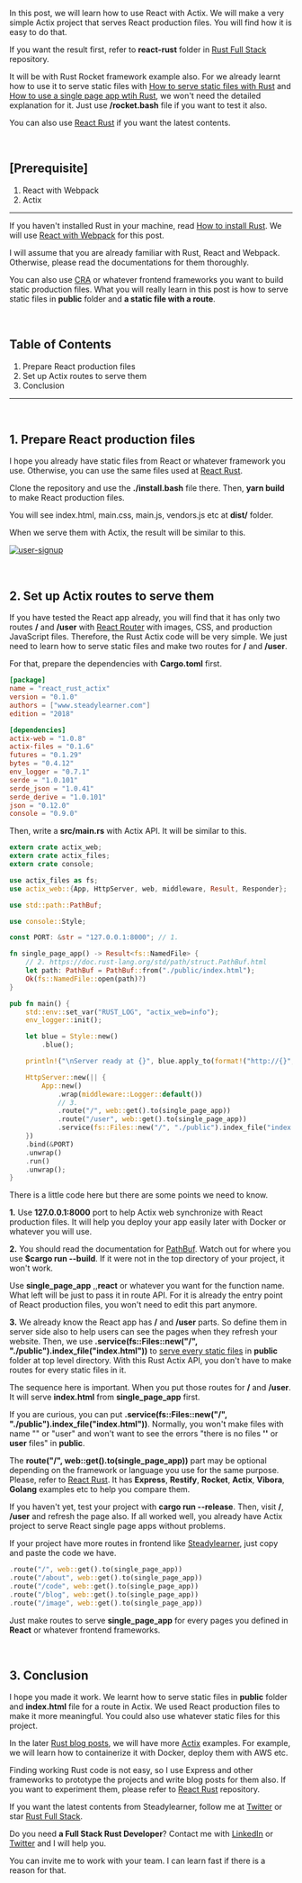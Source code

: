 <!--
    Post{
        subtitle: "Learn how to serve static files with Rust Actix."
        image: "posts/web/react-actix.png",
        image_decription: "Image by Steadylearner",
        tags: "How React Actix Rust",
    }
-->

<!-- Link -->

[Steadylearner]: https://www.steadylearner.com
[Rust Website]: https://www.rust-lang.org/

[Rust Rocket]: https://rocket.rs/
[Rocket Getting Started]: https://rocket.rs/v0.4/guide/getting-started
[Rocket JSON Example]: https://github.com/SergioBenitez/Rocket/tree/master/examples/json
[Redirect]: https://api.rocket.rs/v0.4/rocket/response/struct.Redirect.html
[Tera]: https://tera.netlify.com/
[Rocket Tera example]: https://github.com/SergioBenitez/Rocket/tree/master/examples/tera_templates

[CORS]: https://developer.mozilla.org/en-US/docs/Web/HTTP/Access_control_CORS
[OPTIONS]: https://developer.mozilla.org/en-US/docs/Web/HTTP/Methods/OPTIONS
[Rocket CORS]: https://github.com/lawliet89/rocket_cors
[Rocket CORS examples]: https://github.com/lawliet89/rocket_cors/tree/master/examples
[Rocket CORS fairing example]: https://github.com/lawliet89/rocket_cors/blob/master/examples/fairing.rs
[Rocket CORS fairng test example]: https://github.com/lawliet89/rocket_cors/blob/master/tests/fairing.rs

[Rust Yew Examples]: https://github.com/yewstack/yew/tree/master/examples

[hyper]: https://github.com/hyperium/hyper

[Rust Dotenv]: https://crates.io/crates/dotenv
[Reqwest]: https://docs.rs/reqwest/0.9.18/reqwest/

[stdweb]: https://github.com/koute/stdweb

[YouTube API]: https://developers.google.com/youtube/v3/getting-started#before-you-start
[How to use YouTube API for developers]: https://www.google.com/search?q=how+to+use+youtube+api+for+developers

[Rust Full Stack]: https://github.com/steadylearner/Rust-Full-Stack
[JSON Webservice]: https://github.com/steadylearner/Rust-Full-Stack/tree/master/before/JSON_Webservice

[Rust Blog Example]: https://github.com/steadylearner/Rust-Full-Stack/tree/master/web/before/rust_blog

[CRA]: https://github.com/facebook/create-react-app

[protocol buffers]: https://developers.google.com/protocol-buffers/docs/overview
[Tonic]: https://github.com/hyperium/tonic
[Rust Postgresql]: https://github.com/sfackler/rust-postgres
[Rust Postgresql query]: https://docs.rs/postgres/0.15.2/postgres/struct.Connection.html#method.query
[Rust Postgresql execute]: https://docs.rs/postgres/0.15.2/postgres/struct.Connection.html#method.execute
[Tonic CRUD Example by Steadylearner]: https://github.com/steadylearner/Rust-Full-Stack/blob/master/grpc/user/proto/user/user.proto
[Official Tonic Guide]: https://github.com/hyperium/tonic/blob/master/tonic-examples/helloworld-tutorial.md
[gRPC Client]: https://github.com/uw-labs/bloomrpc

[How to install Postgresql]: https://www.digitalocean.com/community/tutorials/how-to-install-and-use-postgresql-on-ubuntu-18-04

[tonic-build]: https://github.com/hyperium/tonic/blob/master/tonic-build/README.md

[Rust uuid]: https://crates.io/crates/uuid
[chrono]: https://docs.rs/chrono/0.4.9/chrono/

[graphiql]: https://github.com/graphql/graphiql

[React Rust]: https://github.com/steadylearner/React-Rust
[React Router]: https://github.com/ReactTraining/react-router

<!-- / -->

<!-- Steadylearner Post -->

[Rust blog posts]: https://www.steadylearner.com/blog/search/Rust
[How to install Rust]: https://www.steadylearner.com/blog/read/How-to-install-Rust
[Rust Chat App]: https://www.steadylearner.com/blog/read/How-to-start-Rust-Chat-App
[Rust Yew Frontend]: https://github.com/yewstack/yew
[Yew Counter]: https://www.steadylearner.com/yew_counter
[How to use Rust Yew]: https://www.steadylearner.com/blog/read/How-to-use-Rust-Yew
[How to deploy Rust Web App]: https://www.steadylearner.com/blog/read/How-to-deploy-Rust-Web-App
[How to start Rust Chat App]: https://www.steadylearner.com/blog/read/How-to-start-Rust-Chat-App
[Fullstack Rust with Yew]: https://www.steadylearner.com/blog/read/Fullstack-Rust-with-Yew
[How to use NPM packages with Rust Frontend]: https://www.steadylearner.com/blog/read/How-to-use-NPM-packages-with-Rust-Frontend
[How to use markdown with code snippets in Rust Yew Frontend]: https://www.steadylearner.com/blog/read/How-to-use-markdown-with-code-snippets-in-Rust-Yew-Frontend
[How to modulize your Rust Frontend]: https://www.steadylearner.com/blog/read/How-to-modulize-your-Rust-Frontend
[How to write Full Stack Rust Code]: https://www.steadylearner.com/blog/read/How-to-write-Full-Stack-Rust-code
[How to use a modal in Rust]: https://www.steadylearner.com/blog/read/How-to-use-a-modal-in-Rust
[How to use routers in Rust Frontend]: https://www.steadylearner.com/blog/read/How-to-use-routers-in-Rust-Frontend
[How to serve static files with Rust]: https://www.steadylearner.com/blog/read/How-to-serve-static-files-with-Rust
[How to use a single page app wtih Rust]: https://www.steadylearner.com/blog/read/How-to-use-a-single-page-app-with-Rust
[How to use Rust Tera for undefined paths]: https://www.steadylearner.com/blog/read/How-to-use-Rust-Tera-for-undefined-paths
[How to make JSON Webservice with Rust and YouTube API]: https://www.steadylearner.com/blog/read/How-to-make-JSON-Webservice-with-Rust-and-YouTube-API
[How to use CORS and OPTIONS HTTP request with Rust Rocket]: https://www.steadylearner.com/blog/read/How-to-use-CORS-and-OPTIONS-HTTP-request-with-Rust-Rocket
[How to render a YouTube vlog with Rust Yew fetch API]: https://www.steadylearner.com/blog/read/How-to-render-a-YouTube-vlog-with-Rust-Yew-fetch-API

[How to use Python in JavaScript]: https://www.steadylearner.com/blog/read/How-to-use-Python-in-JavaScript
[How to use React Spring to animate your message]: https://medium.com/@steadylearner/how-to-use-react-spring-to-animate-your-message-2bd2a7e62a5a

[How to use Webpack with React]: https://www.steadylearner.com/blog/read/How-to-use-Webpack-with-React
[Actix]: https://github.com/actix/actix-web

<!-- / -->

<!-- Steadylearner Twitter and LinkedIn  -->

[Twitter]: https://twitter.com/steadylearner_p
[LinkedIn]: https://www.linkedin.com/in/steady-learner-3151b7164/

<!--  -->

In this post, we will learn how to use React with Actix. We will make a very simple Actix project that serves React production files. You will find how it is easy to do that.

If you want the result first, refer to **react-rust** folder in [Rust Full Stack] repository.

It will be with Rust Rocket framework example also. For we already learnt how to use it to serve static files with [How to serve static files with Rust] and [How to use a single page app wtih Rust], we won't need the detailed explanation for it. Just use **/rocket.bash** file if you want to test it also.

You can also use [React Rust] if you want the latest contents.

<br />

<h2 class="red-white">[Prerequisite]</h2>

1. React with Webpack
2. Actix

---

If you haven't installed Rust in your machine, read [How to install Rust]. We will use [React with Webpack][How to use Webpack with React] for this post.

I will assume that you are already familiar with Rust, React and Webpack. Otherwise, please read the documentations for them thoroughly.

You can also use [CRA] or whatever frontend frameworks you want to build static production files. What you will really learn in this post is how to serve static files in **public** folder and **a static file with a route**.

<br />

<h2 class="blue">Table of Contents</h2>

1. Prepare React production files
2. Set up Actix routes to serve them
3. Conclusion

---

<br />

## 1. Prepare React production files

I hope you already have static files from React or whatever framework you use. Otherwise, you can use the same files used at  [React Rust].

Clone the repository and use the **./install.bash** file there. Then, **yarn build** to make React production files.

You will see index.html, main.css, main.js, vendors.js etc at **dist/** folder.

When we serve them with Actix, the result will be similar to this.

[![user-signup](https://www.steadylearner.com/static/images//post/React/user-signup.png)][React Rust]

<br />

## 2. Set up Actix routes to serve them

If you have tested the React app already, you will find that it has only two routes **/** and **/user** with [React Router] with images, CSS, and production JavaScript files. Therefore, the Rust Actix code will be very simple. We just need to learn how to serve static files and make two routes for **/** and **/user**.

For that, prepare the dependencies with **Cargo.toml** first.

```toml
[package]
name = "react_rust_actix"
version = "0.1.0"
authors = ["www.steadylearner.com"]
edition = "2018"

[dependencies]
actix-web = "1.0.8"
actix-files = "0.1.6"
futures = "0.1.29"
bytes = "0.4.12"
env_logger = "0.7.1"
serde = "1.0.101"
serde_json = "1.0.41"
serde_derive = "1.0.101"
json = "0.12.0"
console = "0.9.0"
```

Then, write a **src/main.rs** with Actix API. It will be similar to this.

```rust
extern crate actix_web;
extern crate actix_files;
extern crate console;

use actix_files as fs;
use actix_web::{App, HttpServer, web, middleware, Result, Responder};

use std::path::PathBuf;

use console::Style;

const PORT: &str = "127.0.0.1:8000"; // 1.

fn single_page_app() -> Result<fs::NamedFile> {
    // 2. https://doc.rust-lang.org/std/path/struct.PathBuf.html
    let path: PathBuf = PathBuf::from("./public/index.html");
    Ok(fs::NamedFile::open(path)?)
}

pub fn main() {
    std::env::set_var("RUST_LOG", "actix_web=info");
    env_logger::init();

    let blue = Style::new()
        .blue();

    println!("\nServer ready at {}", blue.apply_to(format!("http://{}", PORT)));

    HttpServer::new(|| {
        App::new()
            .wrap(middleware::Logger::default())
            // 3.
            .route("/", web::get().to(single_page_app))
            .route("/user", web::get().to(single_page_app))
            .service(fs::Files::new("/", "./public").index_file("index.html"))
    })
    .bind(&PORT)
    .unwrap()
    .run()
    .unwrap();
}
```

There is a little code here but there are some points we need to know.

**1.** Use **127.0.0.1:8000** port to help Actix web synchronize with React production files. It will help you deploy your app easily later with Docker or whatever you will use.

**2.** You should read the documentation for [PathBuf](https://doc.rust-lang.org/std/path/struct.PathBuf.html). Watch out for where you use **$cargo run --build**. If it were not in the top directory of your project, it won't work.

Use **single_page_app** ,,**react** or whatever you want for the function name. What left will be just to pass it in route API. For it is already the entry point of React production files, you won't need to edit this part anymore.

**3.** We already know the React app has **/** and **/user** parts. So define them in server side also to help users can see the pages when they refresh your website. Then, we use **.service(fs::Files::new("/", "./public").index_file("index.html"))** to [serve every static files](https://docs.rs/actix-files/0.1.7/actix_files/struct.Files.html) in **public** folder at top level directory. With this Rust Actix API, you don't have to make routes for every static files in it.

The sequence here is important. When you put those routes for **/** and **/user**. It will serve **index.html** from **single_page_app** first.

If you are curious, you can put **.service(fs::Files::new("/", "./public").index_file("index.html"))**. Normally, you won't make files with name "" or "user" and won't want to see the errors "there is no files **''** or **user** files" in **public**.

The **route("/", web::get().to(single_page_app))** part may be optional depending on the framework or language you use for the same purpose. Please, refer to [React Rust]. It has **Express**, **Restify**, **Rocket**, **Actix**, **Vibora**, **Golang** examples etc to help you compare them.

If you haven't yet, test your project with **cargo run --release**. Then, visit **/**, **/user** and refresh the page also. If all worked well, you already have Actix project to serve React single page apps without problems.

If your project have more routes in frontend like [Steadylearner], just copy and paste the code we have.

```rust
.route("/", web::get().to(single_page_app))
.route("/about", web::get().to(single_page_app))
.route("/code", web::get().to(single_page_app))
.route("/blog", web::get().to(single_page_app))
.route("/image", web::get().to(single_page_app))
```

Just make routes to serve **single_page_app** for every pages you defined in **React** or whatever frontend frameworks.

<br />

## 3. Conclusion

I hope you made it work. We learnt how to serve static files in **public** folder and **index.html** file for a route in Actix.
We used React production files to make it more meaningful. You could also use whatever static files for this project.

In the later [Rust blog posts], we will have more [Actix] examples. For example, we will learn how to containerize it with Docker, deploy them with AWS etc.

Finding working Rust code is not easy, so I use Express and other frameworks to prototype the projects and write blog posts for them also. If you want to experiment them, please refer to [React Rust] repository.

If you want the latest contents from Steadylearner, follow me at [Twitter] or star [Rust Full Stack].

Do you need **a Full Stack Rust Developer**? Contact me with [LinkedIn] or [Twitter] and I will help you.

You can invite me to work with your team. I can learn fast if there is a reason for that.
